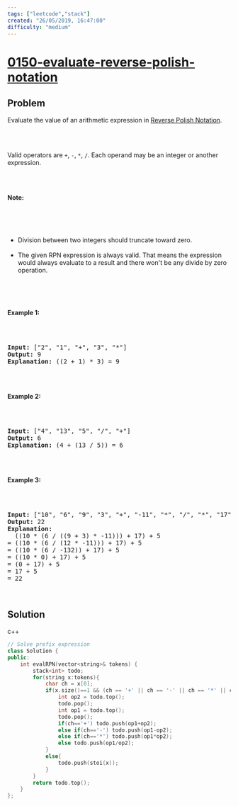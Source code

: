 ```yaml
---
tags: ["leetcode","stack"]
created: "26/05/2019, 16:47:00"
difficulty: "medium"
---
```


# [0150-evaluate-reverse-polish-notation](https://leetcode.com/problems/evaluate-reverse-polish-notation/)

## Problem
<div><p>Evaluate the value of an arithmetic expression in <a href="http://en.wikipedia.org/wiki/Reverse_Polish_notation" target="_blank">Reverse Polish Notation</a>.</p><br><br><p>Valid operators are <code>+</code>, <code>-</code>, <code>*</code>, <code>/</code>. Each operand may be an integer or another expression.</p><br><br><p><strong>Note:</strong></p><br><br><ul><br>	<li>Division between two integers should truncate toward zero.</li><br>	<li>The given RPN expression is always valid. That means the expression would always evaluate to a result and there won't&nbsp;be any&nbsp;divide&nbsp;by zero operation.</li><br></ul><br><br><p><strong>Example 1:</strong></p><br><br><pre><strong>Input:</strong> ["2", "1", "+", "3", "*"]<br><strong>Output:</strong> 9<br><strong>Explanation:</strong> ((2 + 1) * 3) = 9<br></pre><br><br><p><strong>Example 2:</strong></p><br><br><pre><strong>Input:</strong> ["4", "13", "5", "/", "+"]<br><strong>Output:</strong> 6<br><strong>Explanation:</strong> (4 + (13 / 5)) = 6<br></pre><br><br><p><strong>Example 3:</strong></p><br><br><pre><strong>Input:</strong> ["10", "6", "9", "3", "+", "-11", "*", "/", "*", "17", "+", "5", "+"]<br><strong>Output:</strong> 22<br><strong>Explanation:</strong> <br>  ((10 * (6 / ((9 + 3) * -11))) + 17) + 5<br>= ((10 * (6 / (12 * -11))) + 17) + 5<br>= ((10 * (6 / -132)) + 17) + 5<br>= ((10 * 0) + 17) + 5<br>= (0 + 17) + 5<br>= 17 + 5<br>= 22<br></pre><br></div>

## Solution

c++
```c++
// Solve prefix expression
class Solution {
public:
    int evalRPN(vector<string>& tokens) {
        stack<int> todo;
        for(string x:tokens){
            char ch = x[0];
            if(x.size()==1 && (ch == '+' || ch == '-' || ch == '*' || ch == '/')){
                int op2 = todo.top();
                todo.pop();
                int op1 = todo.top();
                todo.pop();
                if(ch=='+') todo.push(op1+op2);
                else if(ch=='-') todo.push(op1-op2);
                else if(ch=='*') todo.push(op1*op2);
                else todo.push(op1/op2);
            }
            else{
                todo.push(stoi(x));
            }            
        }
        return todo.top();
    }
};
​
```
